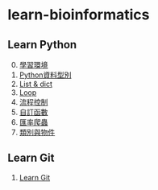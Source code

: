 # learn-bioinformatics

## Learn Python
0. [學習環境](https://github.com/ericjuo/learn-bioinformatics/blob/master/learn-python/00.%E5%AD%B8%E7%BF%92%E7%92%B0%E5%A2%83.md)
1. [Python資料型別](https://github.com/ericjuo/learn-bioinformatics/blob/master/learn-python/01.%20Python%E8%B3%87%E6%96%99%E5%9E%8B%E5%88%A5.md)
2. [List & dict](https://github.com/ericjuo/learn-bioinformatics/blob/master/learn-python/02.%20%E4%B8%B2%E5%88%97(list)%E8%88%87%E5%AD%97%E5%85%B8(dict).md)
3. [Loop](https://github.com/ericjuo/learn-bioinformatics/blob/master/learn-python/03.%E8%BF%B4%E5%9C%88.md)
4. [流程控制](https://github.com/ericjuo/learn-bioinformatics/blob/master/learn-python/04.%E6%B5%81%E7%A8%8B%E6%8E%A7%E5%88%B6.md)
5. [自訂函數](https://github.com/ericjuo/learn-bioinformatics/blob/master/learn-python/05.%E8%87%AA%E8%A8%82%E5%87%BD%E6%95%B8.md)
6. [匯率爬蟲](https://github.com/ericjuo/learn-bioinformatics/blob/master/learn-python/06.%E5%8C%AF%E7%8E%87%E7%88%AC%E8%9F%B2.md)
7. [類別與物件](https://github.com/ericjuo/learn-bioinformatics/blob/master/learn-python/07.%E9%A1%9E%E5%88%A5%E8%88%87%E7%89%A9%E4%BB%B6.md)

## Learn Git
1. [Learn Git](https://github.com/ericjuo/learn-bioinformatics/blob/master/learn-git/learn-git.md)

<!--stackedit_data:
eyJoaXN0b3J5IjpbNDIwOTY1NDAxLDExOTMyNDA0NDEsMTcxMD
g1OTA0NiwyMDMwMDcwMTQxXX0=
-->